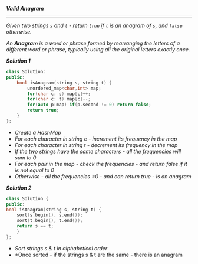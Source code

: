 ***Valid Anagram***

- - - 

*Given two strings `s` and `t` - return `true` _if_ `t` _is an anagram of_ `s`_, and_ `false` _otherwise_.*

*An **Anagram** is a word or phrase formed by rearranging the letters of a different word or phrase, typically using all the original letters exactly once.*

***Solution 1***

```cpp
class Solution:
public:
    bool isAnagram(string s, string t) {
        unordered_map<char,int> map;
        for(char c: s) map[c]++;
        for(char c: t) map[c]--;
        for(auto p:map) if(p.second != 0) return false;
        return true;
    }
};
```

- *Create a HashMap*
- *For each character in string c - increment its frequency in the map*
- *For each character in string t - decrement its frequency in the map*
- *If the two strings have the same characters - all the frequencies will sum to 0*
- *For each pair in the map - check the frequencies - and return false if it is not equal to 0*
- *Otherwise - all the frequencies =0 - and can return true - is an anagram*

***Solution 2***

```cpp
class Solution { 
public: 
bool isAnagram(string s, string t) { 
	sort(s.begin(), s.end()); 
	sort(t.begin(), t.end()); 
	return s == t; 
	} 
};
```

- *Sort strings s & t in alphabetical order*
- *Once sorted - if the strings s & t are the same - there is an anagram



